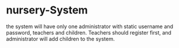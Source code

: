 # nursery-System

the system will have only one administrator with static username and password, teachers and children.
Teachers should register first, and administrator will add children to the system.
